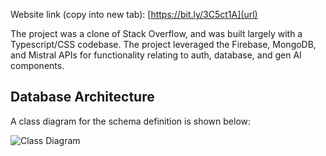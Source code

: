 Website link (copy into new tab): [https://bit.ly/3C5ct1A](url)

The project was a clone of Stack Overflow, and was built largely with a Typescript/CSS codebase. The project leveraged the Firebase, MongoDB, and Mistral APIs for functionality relating to auth, database, and gen AI components. 


## Database Architecture
A class diagram for the schema definition is shown below:

![Class Diagram](class-diagram.png)
